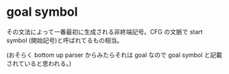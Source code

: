 # goal symbol

その文法によって一番最初に生成される非終端記号。CFG の文脈で start symbol (開始記号)と呼ばれてるもの相当。

(おそらく bottom up parser からみたらそれは goal なので goal symbol と記載されていると思われる。)
